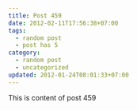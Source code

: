 ```yaml
---
title: Post 459
date: 2012-02-11T17:56:38+07:00
tags:
  - random post
  - post has 5
category:
  - random post
  - uncategorized
updated: 2012-01-24T08:01:33+07:00
---
```

This is content of post 459